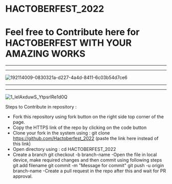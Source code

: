 # HACTOBERFEST_2022

# Feel free to Contribute here for HACTOBERFEST WITH YOUR AMAZING WORKS
----------------------------------------------------------------------
----------------------------------------------------------------------

![192114009-0830321a-d227-4a4d-8411-6c03b54d7ce6](https://user-images.githubusercontent.com/85143283/193421745-be806853-f40c-44f3-9bed-fb083615635b.png)


---------------------------------------------------------
---------------------------------------------------------
![1_IelAxduwS_YtpsrlRe1d0Q](https://user-images.githubusercontent.com/85143283/193421590-0246320e-5cb2-4363-b827-812b83fa3029.png)


Steps to Contribute in repository :

- Fork this repository using fork button on the right side top corner of the page.
- Copy the HTTPS link of the repo by clicking on the code button 
- Clone your fork in the system using : 
 git clone https://github.com/Hactoberfest_2022 (paste the link here instead of this link)
- Open directory using :
  cd HACTOBERFEST_2022
- Create a branch
  git checkout -b branch-name
-Open the file in local device, make required changes and then commit using following steps
  git add filename
  git commit -m "Message for commit"
  git push -u origin branch-name
-Create a pull request in the repo after this and wait for PR approval.
